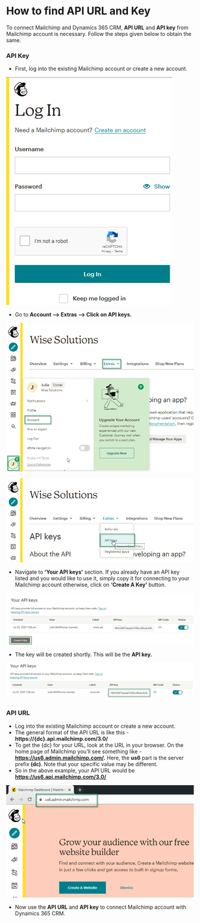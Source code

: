 # How to find API URL and Key

To connect Mailchimp and Dynamics 365 CRM, **API URL** and **API key** from Mailchimp account is necessary. Follow the steps given below to obtain the same.

### API Key

* First, log into the existing Mailchimp account or create a new account.

![](<../../.gitbook/assets/1 (401).png>)

* Go to **Account --> Extras --> Click on API keys.**

![](<../../.gitbook/assets/2 (9).png>)

![](<../../.gitbook/assets/3 (22).png>)

* Navigate to **'Your API keys'** section. If you already have an API key listed and you would like to use it, simply copy it for connecting to your Mailchimp account otherwise, click on **‘Create A Key’** button.

![](<../../.gitbook/assets/4 (32).png>)

* The key will be created shortly. This will be the **API key.**

![](<../../.gitbook/assets/5 (27).png>)

### **API URL**

* Log into the existing Mailchimp account or create a new account.
* The general format of the API URL is like this - **https://{dc}.api.mailchimp.com/3.0/**&#x20;
* To get the {dc} for your URL, look at the URL in your browser. On the home page of Mailchimp you’ll see something like - **https://us6.admin.mailchimp.com/.** Here, the **us6** part is the server prefix **(dc)**. Note that your specific value may be different.&#x20;
* So in the above example, your API URL would be **https://us6.api.mailchimp.com/3.0/**

![](<../../.gitbook/assets/6 (20).png>)

* Now use the **API URL** and **API key** to connect Mailchimp account with Dynamics 365 CRM.

